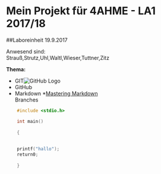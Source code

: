 # Mein Projekt für 4AHME - LA1 2017/18

##Laboreinheit 19.9.2017

Anwesend sind:  
Strauß,Strutz,Uhl,Waltl,Wieser,Tuttner,Zitz  

**Thema:**
* GIT![GitHub Logo](/images/logo.png)
* GitHub 
* Markdown
*[Mastering Markdown](https://guides.github.com/features/mastering-markdown/)    
Branches

 

~~~C
    #include <stdio.h>

    int main()
    
    {
    
    
    printf("hallo");
    return0;
    
    }
~~~
